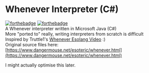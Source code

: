 # Whenever Interpreter (C#)
[![forthebadge](https://forthebadge.com/images/badges/0-percent-optimized.svg)](https://forthebadge.com)
[![forthebadge](https://forthebadge.com/images/badges/you-didnt-ask-for-this.svg)](https://forthebadge.com)  
A Whenever interpreter written in Microsoft Java (C#)   
More "ported to" really, writing interpreters from scratch is difficult  
Inspired by Truttle1's [Whenever Esolang Video](https://www.youtube.com/watch?v=hBD-sA4-wzk) \:)  
Original source files here: [https://www.dangermouse.net/esoteric/whenever.html](https://www.dangermouse.net/esoteric/whenever.html)  

I might actually optimise this later.